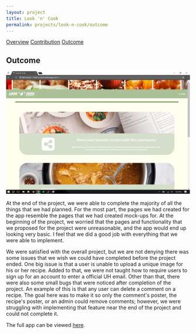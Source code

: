 ```yaml
---
layout: project
title: Look 'n' Cook
permalink: projects/look-n-cook/outcome
---
```


<div class="ui three item menu">
  <a href="/projects/look-n-cook/overview" class="item">Overview</a>
  <a href="/projects/look-n-cook/contribution" class="item">Contribution</a>
  <a href="/projects/look-n-cook/outcome" class="active item">Outcome</a>
</div>

<h2>Outcome</h2>

<img class="ui centered rounded image" src="/images/look-n-cook/look-n-cook_outcome.png">

<p>
At the end of the project, we were able to complete the majority of all the things that we had planned. For the most part, the pages we had created for the app resemble the pages that we had created mock-ups for. At the beginning of the project, we worried that the pages and functionality that we proposed for the project were unreasonable, and the app would end up looking very basic. I feel that we did a good job with everything that we were able to implement.
</p>
<p>
We were satisfied with the overall project, but we are not denying there was some issues that we wish we could have completed before the project ended. One big issue is that a user is unable to upload a unique image for his or her recipe. Added to that, we were not taught how to require users to sign up for an account to enter a official UH email. Other than that, there were also some small bugs that were noticed after completion of the project. An example of this is that any user can delete a comment on a recipe. The goal here was to make it so only the comment's poster, the recipe's poster, or an admin could remove comments; however, we were struggling with implementing that feature near the end of the project and could not complete it.
</p>
<p>
The full app can be viewed <a href="http://look-n-cook.meteorapp.com/#/">here</a>.
</p>
